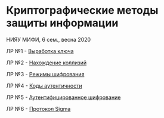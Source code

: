 # Криптографические методы защиты информации
НИЯУ МИФИ, 6 сем., весна 2020

ЛР №1 - [Выработка ключа](https://github.com/amsavchenko/crypto-methods-of-data-protection/tree/master/lab1-hkdf)

ЛР №2 - [Нахождение коллизий](https://github.com/amsavchenko/crypto-methods-of-data-protection/tree/master/lab2-hash-collisions)

ЛР №3 - [Режимы шифрования](https://github.com/amsavchenko/crypto-methods-of-data-protection/tree/master/lab3-block-ciphers)

ЛР №4 - [Коды аутентичности](https://github.com/amsavchenko/crypto-methods-of-data-protection/tree/master/lab4-macs)

ЛР №5 - [Аутентифицированное шифрование](https://github.com/amsavchenko/crypto-methods-of-data-protection/tree/master/lab5-authentic-encryption)

ЛР №6 - [Протокол Sigma](https://github.com/amsavchenko/crypto-methods-of-data-protection/tree/master/lab6-sigma-ec)